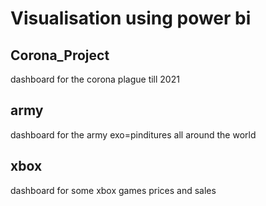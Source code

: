 # Visualisation using power bi
## Corona_Project
   dashboard for the corona plague till 2021
   
## army
  dashboard for the army exo=pinditures all around the world 
  
## xbox
  dashboard for some xbox games prices and sales
